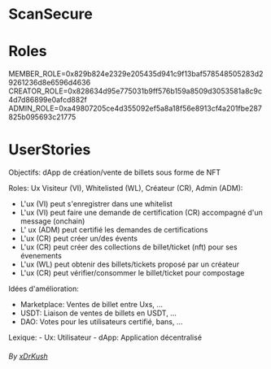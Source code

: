 # ScanSecure

# Roles

MEMBER_ROLE=0x829b824e2329e205435d941c9f13baf578548505283d29261236d8e6596d4636
CREATOR_ROLE=0x828634d95e775031b9ff576b159a8509d3053581a8c9c4d7d86899e0afcd882f
ADMIN_ROLE=0xa49807205ce4d355092ef5a8a18f56e8913cf4a201fbe287825b095693c21775

# UserStories

Objectifs: dApp de création/vente de billets sous forme de NFT

Roles: Ux Visiteur (VI), Whitelisted (WL), Créateur (CR), Admin (ADM):
 - L'ux (VI) peut s'enregistrer dans une whitelist
 - L'ux (VI) peut faire une demande de certification (CR) accompagné d'un message (onchain)
 - L' ux (ADM) peut certifié les demandes de certifications
 - L'ux (CR)  peut créer un/des évents
 - L'ux (CR) peut créer des collections de billet/ticket (nft) pour ses évenements
 - L'ux (WL) peut obtenir des billets/tickets proposé par un créateur
 - L'ux (CR) peut vérifier/consommer le billet/ticket pour compostage

Idées d'amélioration:
  - Marketplace: Ventes de billet entre Uxs, ...
  - USDT: Liaison de ventes de billets en USDT, ...
  - DAO: Votes pour les utilisateurs certifié, bans, ...

Lexique:
    - Ux: Utilisateur
    - dApp: Application décentralisé

###### By [xDrKush](https://github.com/xdrkush)

